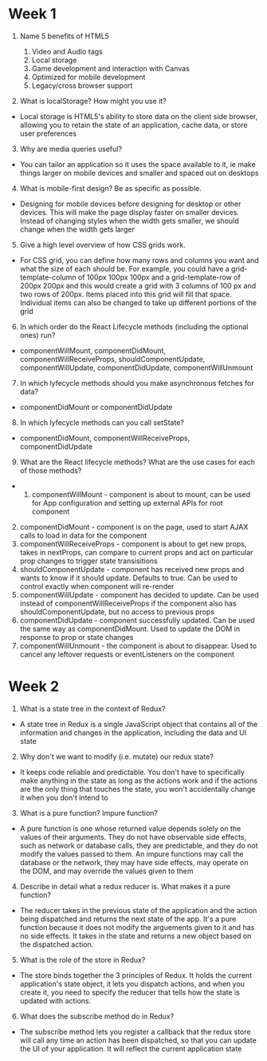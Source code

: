 # Week 1

1. Name 5 benefits of HTML5

    1. Video and Audio tags
    2. Local storage
    3. Game development and interaction with Canvas
    4. Optimized for mobile development
    5. Legacy/cross browser support

2. What is localStorage? How might you use it?
- Local storage is HTML5's ability to store data on the client side browser, allowing you to retain the state of an application, cache data, or store user preferences

3. Why are media queries useful?
- You can tailor an application so it uses the space available to it, ie make things larger on mobile devices and smaller and spaced out on desktops

4. What is mobile-first design? Be as specific as possible.
- Designing for mobile devices before designing for desktop or other devices. This will make the page display faster on smaller devices. Instead of changing styles when the width gets smaller, we should change when the width gets larger

5. Give a high level overview of how CSS grids work.
- For CSS grid, you can define how many rows and columns you want and what the size of each should be. For example, you could have a grid-template-column of 100px 100px 100px and a grid-template-row of 200px 200px and this would create a grid with 3 columns of 100 px and two rows of 200px. Items placed into this grid will fill that space. Individual items can also be changed to take up different portions of the grid

6.  In which order do the React Lifecycle methods (including the optional ones) run?
- componentWillMount, componentDidMount, componentWillReceiveProps, shouldComponentUpdate, componentWillUpdate, componentDidUpdate, componentWillUnmount

7. In which lyfecycle methods should you make asynchronous fetches for data?
- componentDidMount or componentDidUpdate

8. In which lyfecycle methods can you call setState?
- componentDidMount, componentWillReceiveProps, componentDidUpdate

9. What are the React lifecycle methods? What are the use cases for each of those methods?
- 1. componentWillMount - component is about to mount, can be used for App configuration and setting up external APIs for root component
2. componentDidMount - component is on the page, used to start AJAX calls to load in data for the component
3. componentWillReceiveProps - component is about to get new props, takes in nextProps, can compare to current props and act on particular prop changes to trigger state transisitions
4. shouldComponentUpdate - component has received new props and wants to know if it should update. Defaults to true. Can be used to control exactly when component will re-render
5. componentWillUpdate - component has decided to update. Can be used instead of componentWillReceiveProps if the component also has shouldComponentUpdate, but no access to previous props
6. componentDidUpdate - component successfully updated. Can be used the same way as componentDidMount. Used to update the DOM in response to prop or state changes
7. componentWillUnmount - the component is about to disappear. Used to cancel any leftover requests or eventListeners on the component


# Week 2

1. What is a state tree in the context of Redux?
- A state tree in Redux is a single JavaScript object that contains all of the information and changes in the application, including the data and UI state

2. Why don't we want to modify (i.e. mutate) our redux state?
- It keeps code reliable and predictable. You don't have to specifically make anything in the state as long as the actions work and if the actions are the only thing that touches the state, you won't accidentally change it when you don't intend to

3. What is a pure function? Impure function?
- A pure function is one whose returned value depends solely on the values of their arguments. They do not have observable side effects, such as network or database calls, they are predictable, and they do not modify the values passed to them. An impure functions may call the database or the network, they may have side effects, may operate on the DOM, and may override the values given to them

4. Describe in detail what a redux reducer is. What makes it a pure function?
- The reducer takes in the previous state of the application and the action being dispatched and returns the next state of the app. It's a pure function because it does not modify the arguements given to it and has no side effects. It takes in the state and returns a new object based on the dispatched action.

5. What is the role of the store in Redux?
- The store binds together the 3 principles of Redux. It holds the current application's state object, it lets you dispatch actions, and when you create it, you need to specify the reducer that tells how the state is updated with actions. 

6. What does the subscribe method do in Redux?
- The subscribe method lets you register a callback that the redux store will call any time an action has been dispatched, so that you can update the UI of your application. It will reflect the current application state